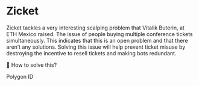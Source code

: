 # Zicket

Zicket tackles a very interesting scalping problem that Vitalik Buterin, at ETH Mexico raised. The issue of people buying multiple conference tickets simultaneously. This indicates that this is an open problem and that there aren’t any solutions. Solving this issue will help prevent ticket misuse by destroying the incentive to resell tickets and making bots redundant.

:eyes: How to solve this?

Polygon ID
